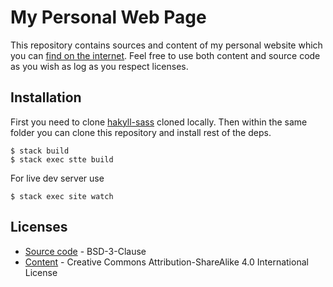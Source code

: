 # My Personal Web Page

This repository contains sources and content of my personal website which you can [find on the internet](https://turbomack.github.io/).
Feel free to use both content and source code as you wish as log as you respect licenses.

## Installation

First you need to clone [hakyll-sass](https://github.com/meoblast001/hakyll-sass) cloned locally.
Then within the same folder you can clone this repository and install rest of the deps.

```
$ stack build
$ stack exec stte build
```

For live dev server use

```
$ stack exec site watch
```

## Licenses

- [Source code](LICENSE) - BSD-3-Clause
- [Content](posts/LICENSE) - Creative Commons Attribution-ShareAlike 4.0 International License
